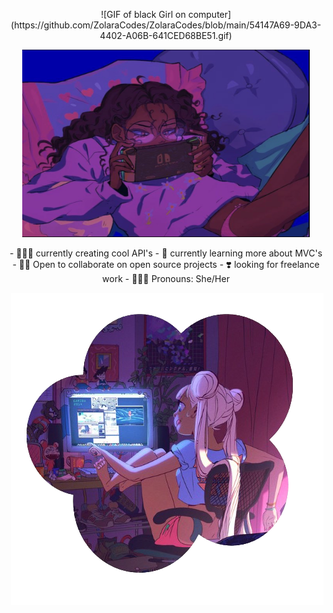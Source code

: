 <p align="center">
  ![GIF of black Girl on computer](https://github.com/ZolaraCodes/ZolaraCodes/blob/main/54147A69-9DA3-4402-A06B-641CED68BE51.gif)
</p>
 
 <p align="center">
  <img width="460" height="300" src="6E479E3C-16D4-43CA-8C0C-6898D2835C2B.jpeg" alt="black girl in  bed, playing Nintendo switch">
</p>
<p align="center">
- 👩🏾‍🎨 currently creating cool API's                     
- 🌱 currently learning more about MVC's
- 👯‍♀️ Open to collaborate on open source projects
- ❣️ looking for freelance work 
- 💁🏾‍♀️ Pronouns: She/Her 
 </p>
  <img align="right" img src="683F904F-AF85-4F7C-A6D9-B5C3E0EA5611.png" alt="girl with pink hairs, playing on computer." title="Optional title">
